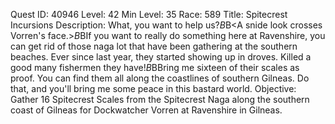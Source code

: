 Quest ID: 40946
Level: 42
Min Level: 35
Race: 589
Title: Spitecrest Incursions
Description: What, you want to help us?$B$B<A snide look crosses Vorren's face.>$B$BIf you want to really do something here at Ravenshire, you can get rid of those naga lot that have been gathering at the southern beaches. Ever since last year, they started showing up in droves. Killed a good many fishermen they have!$B$BBring me sixteen of their scales as proof. You can find them all along the coastlines of southern Gilneas. Do that, and you'll bring me some peace in this bastard world.
Objective: Gather 16 Spitecrest Scales from the Spitecrest Naga along the southern coast of Gilneas for Dockwatcher Vorren at Ravenshire in Gilneas.
